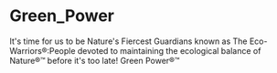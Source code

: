 # Green_Power
It's time for us to be Nature's Fiercest Guardians known as The Eco-Warriors®:People devoted to maintaining the ecological balance of Nature®™ before it's too late! Green Power®™
